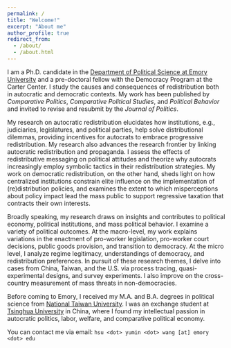 ```yaml
---
permalink: /
title: "Welcome!"
excerpt: "About me"
author_profile: true
redirect_from: 
  - /about/
  - /about.html
---
```


I am a Ph.D. candidate in the [Department of Political Science at Emory University](http://polisci.emory.edu/home/) and a pre-doctoral fellow with the Democracy Program at the Carter Center. I study the causes and consequences of redistribution both in autocratic and democratic contexts. My work has been published by _Comparative Politics_, _Comparative Political Studies_, and _Political Behavior_ and invited to revise and resubmit by the _Journal of Politics_. 

My research on autocratic redistribution elucidates how institutions, e.g., judiciaries, legislatures, and political parties, help solve distributional dilemmas, providing incentives for autocrats to embrace progressive redistribution. My research also advances the research frontier by linking autocratic redistribution and propaganda. I assess the effects of redistributive messaging on political attitudes and theorize why autocrats increasingly employ symbolic tactics in their redistribution strategies. My work on democratic redistribution, on the other hand, sheds light on how centralized institutions constrain elite influence on the implementation of (re)distribution policies, and examines the extent to which misperceptions about policy impact lead the mass public to support regressive taxation that contracts their own interests. 

Broadly speaking, my research draws on insights and contributes to political economy, political institutions, and mass political behavior. I examine a variety of political outcomes. At the macro-level, my work explains variations in the enactment of pro-worker legislation, pro-worker court decisions, public goods provision, and transition to democracy. At the micro level, I analyze regime legitimacy, understandings of democracy, and redistribution preferences. In pursuit of these research themes, I delve into cases from China, Taiwan, and the U.S. via process tracing, quasi-experimental designs, and survey experiments. I also improve on the cross-country measurement of mass threats in non-democracies. 

Before coming to Emory, I received my M.A. and B.A. degrees in political science from [National Taiwan University](https://www.ntu.edu.tw/english/). I was an exchange student at [Tsinghua University](https://www.tsinghua.edu.cn/en/) in China, where I found my intellectual passion in autocratic politics, labor, welfare, and comparative political economy.

You can contact me via email: `hsu <dot> yumin <dot> wang [at] emory <dot> edu`
